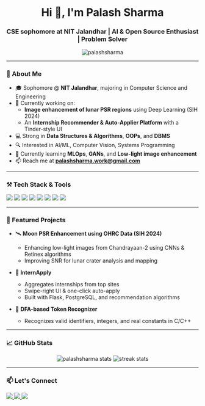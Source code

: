 
<h1 align="center">Hi 👋, I'm Palash Sharma</h1>
<h3 align="center">CSE sophomore at NIT Jalandhar | AI & Open Source Enthusiast | Problem Solver</h3>

<p align="center">
  <img src="https://komarev.com/ghpvc/?username=palashsharma&label=Profile%20views&color=0e75b6&style=flat" alt="palashsharma" />
</p>

---

### 🧠 About Me

- 🎓 Sophomore @ **NIT Jalandhar**, majoring in Computer Science and Engineering  
- 🚀 Currently working on:
  - **Image enhancement of lunar PSR regions** using Deep Learning (SIH 2024)
  - An **Internship Recommender & Auto-Applier Platform** with a Tinder-style UI  
- 💻 Strong in **Data Structures & Algorithms**, **OOPs**, and **DBMS**
- 🔍 Interested in AI/ML, Computer Vision, Systems Programming
- 🌱 Currently learning **MLOps**, **GANs**, and **Low-light image enhancement**
- 📫 Reach me at **palashsharma.work@gmail.com**

---

### ⚒️ Tech Stack & Tools

<p align="left">
  <img src="https://img.shields.io/badge/C/C++-00599C?style=flat&logo=c%2B%2B&logoColor=white" />
  <img src="https://img.shields.io/badge/Python-FFD43B?style=flat&logo=python&logoColor=darkgreen" />
  <img src="https://img.shields.io/badge/TensorFlow-FF6F00?style=flat&logo=tensorflow&logoColor=white" />
  <img src="https://img.shields.io/badge/OpenCV-5C3EE8?style=flat&logo=opencv&logoColor=white" />
  <img src="https://img.shields.io/badge/NumPy-013243?style=flat&logo=numpy&logoColor=white" />
  <img src="https://img.shields.io/badge/Pandas-150458?style=flat&logo=pandas&logoColor=white" />
  <img src="https://img.shields.io/badge/Docker-2496ED?style=flat&logo=docker&logoColor=white" />
  <img src="https://img.shields.io/badge/MySQL-4479A1?style=flat&logo=mysql&logoColor=white" />
</p>

---

### 🚀 Featured Projects

- 🛰️ **Moon PSR Enhancement using OHRC Data (SIH 2024)**
  - Enhancing low-light images from Chandrayaan-2 using CNNs & Retinex algorithms
  - Improving SNR for lunar crater analysis and mapping

- 🔎 **InternApply**
  - Aggregates internships from top sites
  - Swipe-right UI & one-click auto-apply
  - Built with Flask, PostgreSQL, and recommendation algorithms

- 🧠 **DFA-based Token Recognizer**
  - Recognizes valid identifiers, integers, and real constants in C/C++

---

### 📈 GitHub Stats

<p align="center">
  <img src="https://github-readme-stats.vercel.app/api?username=palashsharma&show_icons=true&theme=tokyonight" alt="palashsharma stats" />
  <img src="https://github-readme-streak-stats.herokuapp.com/?user=palashsharma&theme=tokyonight" alt="streak stats" />
</p>

---

### 📫 Let's Connect

<p>
  <a href="https://www.linkedin.com/in/palashsharma13/" target="_blank">
    <img src="https://img.shields.io/badge/LinkedIn-blue?style=flat&logo=linkedin&logoColor=white" />
  </a>
  <a href="mailto:palashsharma.work@gmail.com" target="_blank">
    <img src="https://img.shields.io/badge/Gmail-D14836?style=flat&logo=gmail&logoColor=white" />
  </a>
  <a href="https://leetcode.com/palashsharma/" target="_blank">
    <img src="https://img.shields.io/badge/LeetCode-FFA116?style=flat&logo=leetcode&logoColor=black" />
  </a>
</p>
